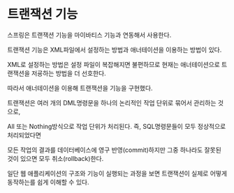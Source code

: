 # 트랜잭션 기능
스프링은 트랜잭션 기능을 마이바티스 기능과 연동해서 사용한다.

트랜잭션 기능은 XML파일에서 설정하는 방법과 애너테이션을 이용하는 방법이 있다.

XML로 설정하는 방법은 설정 파일이 복잡해지면 불편하므로 현재는 애너테이션으로 트랜잭션을 저굥하는 방법을 더 선호한다.

따라서 애너테이션을 이용해 트랜잭션을 기능을 구현했다.

트랜잭션은 여러 개의 DML명령문을 하나의 논리적인 작업 단위로 묶어서 관리하는 것으로, 

All 또는 Nothing방식으로 작업 단위가 처리된다. 즉, SQL명령문들이 모두 정상적으로 처리되었다면 

모든 작업의 결과를 데이터베이스에 영구 반영(commit)하지만 그중 하나라도 잘못된 것이 있으면 모두 취소(rollback)한다.

일단 웹 애플리케이션의 구조와 기능이 실행되는 과정을 보면 트랜잭션이 실제로 어떻게 동작하는를 쉽게 이해할 수 있다.
